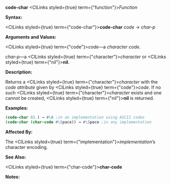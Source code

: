 **code-char** <ClLinks styled={true} term={"function"}><i>Function</i></ClLinks> 



**Syntax:** 



<ClLinks styled={true} term={"code-char"}><b>code-char</b></ClLinks> *code → char-p* 



**Arguments and Values:** 



<ClLinks styled={true} term={"code"}><i>code</i></ClLinks>—a *character code*. 



*char-p*—a <ClLinks styled={true} term={"character"}><i>character</i></ClLinks> or <ClLinks styled={true} term={"nil"}><b>nil</b></ClLinks>. 







 



 



**Description:** 



Returns a <ClLinks styled={true} term={"character"}><i>character</i></ClLinks> with the *code attribute* given by <ClLinks styled={true} term={"code"}><i>code</i></ClLinks>. If no such <ClLinks styled={true} term={"character"}><i>character</i></ClLinks> exists and one cannot be created, <ClLinks styled={true} term={"nil"}><b>nil</b></ClLinks> is returned. 



**Examples:**
```lisp
(code-char 65.) → #\A ;in an implementation using ASCII codes 
(code-char (char-code #\Space)) → #\Space ;in any implementation 
```
**Affected By:** 



The <ClLinks styled={true} term={"implementation"}><i>implementation</i></ClLinks>’s character encoding. 



**See Also:** 



<ClLinks styled={true} term={"char-code"}><b>char-code</b></ClLinks> 



**Notes:** 




